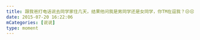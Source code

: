 ```yaml
---
title: 跟我爸打电话说去同学家住几天，结果他问我是男同学还是女同学，你TM在逗我？😒😒😣
date: 2015-07-20 16:22:06
mCategories: [说说]
type: moment
---
```


